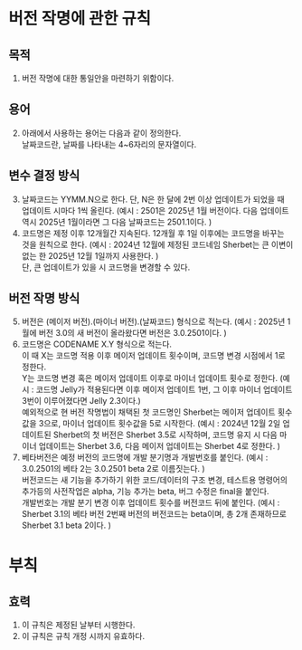 # 버전 작명에 관한 규칙

## 목적
1. 버전 작명에 대한 통일안을 마련하기 위함이다. 

## 용어
2. 아래에서 사용하는 용어는 다음과 같이 정의한다. \
  날짜코드란, 날짜를 나타내는 4~6자리의 문자열이다. 

## 변수 결정 방식
3. 날짜코드는 YYMM.N으로 한다. 단, N은 한 달에 2번 이상 업데이트가 되었을 때 업데이트 시마다 1씩 올린다. (예시 : 2501은 2025년 1월 버전이다. 다음 업데이트 역시 2025년 1월이라면 그 다음 날짜코드는 2501.1이다. )
4. 코드명은 제정 이후 12개월간 지속된다. 12개월 후 1일 이후에는 코드명을 바꾸는 것을 원칙으로 한다. (예시 : 2024년 12월에 제정된 코드네임 Sherbet는 큰 이변이 없는 한 2025년 12월 1일까지 사용한다. )\
  단, 큰 업데이트가 있을 시 코드명을 변경할 수 있다. 

## 버전 작명 방식
5. 버전은 (메이저 버전).(마이너 버전).(날짜코드) 형식으로 적는다. (예시 : 2025년 1월에 버전 3.0의 새 버전이 올라왔다면 버전은 3.0.2501이다. )
6. 코드명은 CODENAME X.Y 형식으로 적는다.\
  이 때 X는 코드명 적용 이후 메이저 업데이트 횟수이며, 코드명 변경 시점에서 1로 정한다.\
  Y는 코드명 변경 혹은 메이저 업데이트 이후로 마이너 업데이트 횟수로 정한다. (예시 : 코드명 Jelly가 적용된다면 이후 메이저 업데이트 1번, 그 이후 마이너 업데이트 3번이 이루어졌다면 Jelly 2.3이다.)\
  예외적으로 현 버전 작명법이 채택된 첫 코드명인 Sherbet는 메이저 업데이트 횟수값을 3으로, 마이너 업데이트 횟수값을 5로 시작한다. (예시 : 2024년 12월 2일 업데이트된 Sherbet의 첫 버전은 Sherbet 3.5로 시작하며, 코드명 유지 시 다음 마이너 업데이트는 Sherbet 3.6, 다음 메이저 업데이트는 Sherbet 4로 정한다. )
7. 베타버전은 예정 버전의 코드명에 개발 분기명과 개발번호를 붙인다. (예시 : 3.0.2501의 베타 2는 3.0.2501 beta 2로 이름짓는다. )\
  버전코드는 새 기능을 추가하기 위한 코드/데이터의 구조 변경, 테스트용 명령어의 추가등의 사전작업은 alpha, 기능 추가는 beta, 버그 수정은 final을 붙인다.\
  개발번호는 개발 분기 변경 이후 업데이트 횟수를 버전코드 뒤에 붙인다. (예시 : Sherbet 3.1의 베타 버전 2번째 버전의 버전코드는 beta이며, 총 2개 존재하므로 Sherbet 3.1 beta 2이다. )

# 부칙
## 효력
1. 이 규칙은 제정된 날부터 시행한다. 
2. 이 규칙은 규칙 개정 시까지 유효하다.